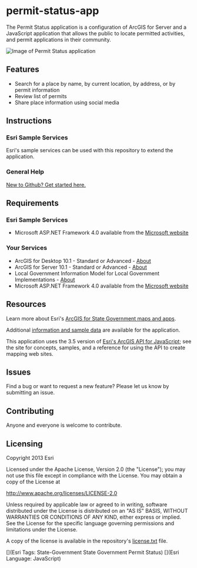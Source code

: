 # permit-status-app

The Permit Status application is a configuration of ArcGIS for Server and a JavaScript application that allows the public to locate permitted activities, and permit applications in their community.

![Image of Permit Status application](https://raw.github.com/Esri/permit-status-app/master/permit-status-app.png "Permit Status application")

## Features

* Search for a place by name, by current location, by address, or by permit information
* Review list of permits
* Share place information using social media

## Instructions

### Esri Sample Services

Esri's sample services can be used with this repository to extend the application.


### General Help
[New to Github? Get started here.](http://htmlpreview.github.com/?https://github.com/Esri/esri.github.com/blob/master/help/esri-getting-to-know-github.html)

## Requirements

### Esri Sample Services

* Microsoft ASP.NET Framework 4.0 available from the [Microsoft website](http://www.microsoft.com/en-us/download/details.aspx?id=17851)

### Your Services

* ArcGIS for Desktop 10.1 - Standard or Advanced - [About](http://www.esri.com/software/arcgis/arcgis-for-desktop)
* ArcGIS for Server 10.1 - Standard or Advanced - [About](http://www.esri.com/software/arcgis/arcgisserver)
* Local Government Information Model for Local Government Implementations - [About](http://www.arcgis.com/home/item.html?id=5f799e6d23d94e25b5aaaf2a58e63fb1)
* Microsoft ASP.NET Framework 4.0 available from the [Microsoft website](http://www.microsoft.com/en-us/download/details.aspx?id=17851)

## Resources

Learn more about Esri's [ArcGIS for State Government maps and apps](http://resources.arcgis.com/en/communities/state-government/).


Additional [information and sample data](http://www.arcgis.com/home/item.html?id=a57e96b9240e4311b7fd863b80a6d389)
are available for the application.

This application uses the 3.5 version of
[Esri's ArcGIS API for JavaScript](http://help.arcgis.com/en/webapi/javascript/arcgis/);
see the site for concepts, samples, and a reference for using the API to create mapping web sites.

## Issues

Find a bug or want to request a new feature?  Please let us know by submitting an issue.

## Contributing

Anyone and everyone is welcome to contribute.

## Licensing

Copyright 2013 Esri

Licensed under the Apache License, Version 2.0 (the "License");
you may not use this file except in compliance with the License.
You may obtain a copy of the License at

   http://www.apache.org/licenses/LICENSE-2.0

Unless required by applicable law or agreed to in writing, software
distributed under the License is distributed on an "AS IS" BASIS,
WITHOUT WARRANTIES OR CONDITIONS OF ANY KIND, either express or implied.
See the License for the specific language governing permissions and
limitations under the License.

A copy of the license is available in the repository's
[license.txt](https://raw.github.com/Esri/permit-status-app/master/license.txt) file.

[](Esri Tags: State-Government State Government Permit Status)
[](Esri Language: JavaScript)
